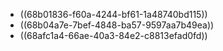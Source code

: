 - ((68b01836-f60a-4244-bf61-1a48740bd115))
- ((68b04a7e-7bef-4848-ba57-9597aa7b49ea))
- ((68afc1a4-66ae-40a3-84e2-c8813efad0fd))